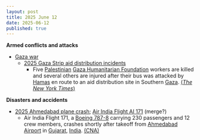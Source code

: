 ```yaml
---
layout: post
title: 2025 June 12
date: 2025-06-12
published: true
---
```



**Armed conflicts and attacks**

* [Gaza war](https://en.wikipedia.org/wiki/Gaza_war "Gaza war")
  + [2025 Gaza Strip aid distribution incidents](https://en.wikipedia.org/wiki/2025_Gaza_Strip_aid_distribution_incidents "2025 Gaza Strip aid distribution incidents")
    - Five [Palestinian](https://en.wikipedia.org/wiki/Palestinian "Palestinian") [Gaza Humanitarian Foundation](https://en.wikipedia.org/wiki/Gaza_Humanitarian_Foundation "Gaza Humanitarian Foundation") workers are killed and several others are injured after their bus was attacked by [Hamas](https://en.wikipedia.org/wiki/Hamas "Hamas") en route to an aid distribution site in Southern [Gaza](https://en.wikipedia.org/wiki/Gaza_Strip "Gaza Strip"). [(*The New York Times*)](https://www.nytimes.com/2025/06/11/world/middleeast/gaza-aid-hamas-attack.html)

**Disasters and accidents**

* [2025 Ahmedabad plane crash](https://en.wikipedia.org/wiki/2025_Ahmedabad_plane_crash "2025 Ahmedabad plane crash"); [Air India Flight AI 171](https://en.wikipedia.org/wiki/Air_India_Flight_AI_171 "Air India Flight AI 171") (merge?)
  + Air India Flight 171, a [Boeing 787-8](https://en.wikipedia.org/wiki/Boeing_787-8 "Boeing 787-8") carrying 230 passengers and 12 crew members, crashes shortly after takeoff from [Ahmedabad Airport](https://en.wikipedia.org/wiki/Ahmedabad_Airport "Ahmedabad Airport") in [Gujarat](https://en.wikipedia.org/wiki/Gujarat "Gujarat"), [India](https://en.wikipedia.org/wiki/India "India"). [(CNA)](https://www.channelnewsasia.com/asia/air-india-plane-crash-ahmedabad-airport-5177241)
